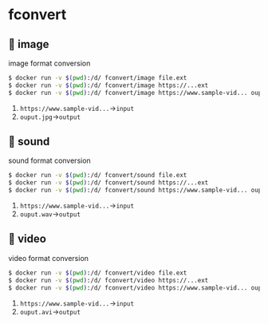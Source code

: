 # fconvert
## :whale: image
image format conversion
```bash
$ docker run -v $(pwd):/d/ fconvert/image file.ext
$ docker run -v $(pwd):/d/ fconvert/image https://...ext
$ docker run -v $(pwd):/d/ fconvert/image https://www.sample-vid... ouput.jpg
```
1. `https://www.sample-vid...`→`input`
2. `ouput.jpg`→`output`
## :whale: sound
sound format conversion
```bash
$ docker run -v $(pwd):/d/ fconvert/sound file.ext
$ docker run -v $(pwd):/d/ fconvert/sound https://...ext
$ docker run -v $(pwd):/d/ fconvert/sound https://www.sample-vid... ouput.wav
```
1. `https://www.sample-vid...`→`input`
2. `ouput.wav`→`output`
## :whale: video
video format conversion
```bash
$ docker run -v $(pwd):/d/ fconvert/video file.ext
$ docker run -v $(pwd):/d/ fconvert/video https://...ext
$ docker run -v $(pwd):/d/ fconvert/video https://www.sample-vid... ouput.avi
```
1. `https://www.sample-vid...`→`input`
2. `ouput.avi`→`output`
